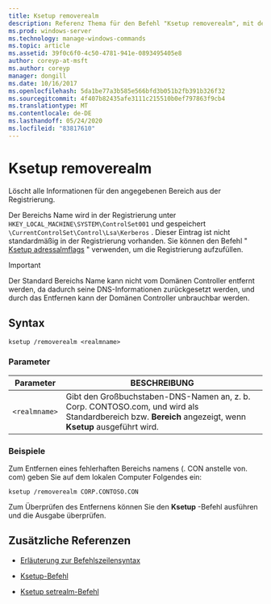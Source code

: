 ```yaml
---
title: Ksetup removerealm
description: Referenz Thema für den Befehl "Ksetup removerealm", mit dem alle Informationen für den angegebenen Bereich aus der Registrierung gelöscht werden.
ms.prod: windows-server
ms.technology: manage-windows-commands
ms.topic: article
ms.assetid: 39f0c6f0-4c50-4781-941e-0893495405e8
author: coreyp-at-msft
ms.author: coreyp
manager: dongill
ms.date: 10/16/2017
ms.openlocfilehash: 5da1be77a3b585e566bfd3b051b2fb391b326f32
ms.sourcegitcommit: 4f407b82435afe3111c215510b0ef797863f9cb4
ms.translationtype: MT
ms.contentlocale: de-DE
ms.lasthandoff: 05/24/2020
ms.locfileid: "83817610"
---
```

# <a name="ksetup-removerealm"></a>Ksetup removerealm

Löscht alle Informationen für den angegebenen Bereich aus der Registrierung.

Der Bereichs Name wird in der Registrierung unter `HKEY_LOCAL_MACHINE\SYSTEM\ControlSet001` und gespeichert `\CurrentControlSet\Control\Lsa\Kerberos` . Dieser Eintrag ist nicht standardmäßig in der Registrierung vorhanden. Sie können den Befehl " [Ksetup adressalmflags](ksetup-addrealmflags.md) " verwenden, um die Registrierung aufzufüllen.

> [!IMPORTANT]
> Der Standard Bereichs Name kann nicht vom Domänen Controller entfernt werden, da dadurch seine DNS-Informationen zurückgesetzt werden, und durch das Entfernen kann der Domänen Controller unbrauchbar werden.

## <a name="syntax"></a>Syntax

```
ksetup /removerealm <realmname>
```
### <a name="parameters"></a>Parameter

| Parameter | BESCHREIBUNG |
| --------- | ----------- |
| `<realmname>` | Gibt den Großbuchstaben-DNS-Namen an, z. b. Corp. CONTOSO.com, und wird als Standardbereich bzw. **Bereich** angezeigt, wenn **Ksetup** ausgeführt wird. |

### <a name="examples"></a>Beispiele

Zum Entfernen eines fehlerhaften Bereichs namens (. CON anstelle von. com) geben Sie auf dem lokalen Computer Folgendes ein:
```
ksetup /removerealm CORP.CONTOSO.CON
```

Zum Überprüfen des Entfernens können Sie den **Ksetup** -Befehl ausführen und die Ausgabe überprüfen.

## <a name="additional-references"></a>Zusätzliche Referenzen

- [Erläuterung zur Befehlszeilensyntax](command-line-syntax-key.md)

- [Ksetup-Befehl](ksetup.md)

- [Ksetup setrealm-Befehl](ksetup-setrealm.md)
